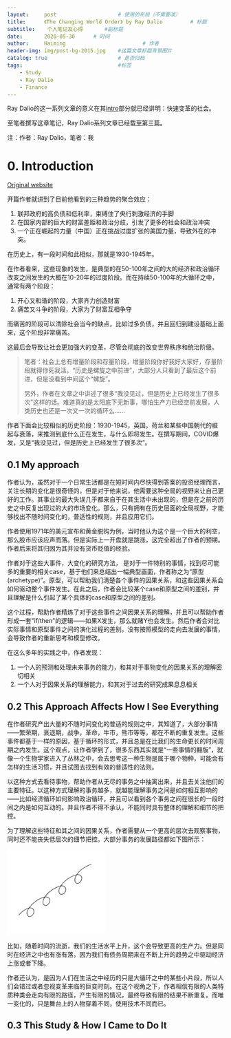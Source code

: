 ```yaml
---
layout:     post   				    # 使用的布局（不需要改）
title:      《The Changing World Order》 by Ray Dalio  		# 标题 
subtitle:    个人笔记及心得       #副标题
date:       2020-05-30		# 时间
author:     Haiming 						# 作者
header-img: img/post-bg-2015.jpg 	#这篇文章标题背景图片
catalog: true 						# 是否归档
tags:								#标签
    - Study
    - Ray Dalio
    - Finance
---
```


Ray Dalio的这一系列文章的意义在其[intro](linkedin.com/pulse/changing-world-order-ray-dalio-1f/)部分就已经讲明：快速变革的社会。

至笔者撰写这章笔记，Ray Dalio系列文章已经载至第三篇。

注：作者：Ray Dalio，笔者：我

# 0. Introduction

[Original website](https://www.linkedin.com/pulse/changing-world-order-ray-dalio-1f/)

开篇作者就讲到了目前他看到的三种趋势的聚合效应：

1. 联邦政府的高负债和低利率，束缚住了央行刺激经济的手脚
2. 在国家内部的巨大的财富差距和政治分歧，引发了更多的社会和政治冲突
3. 一个正在崛起的力量（中国）正在挑战过度扩张的美国力量，导致外在的冲突。

在历史上，有一段时间和此相似，那就是1930-1945年。

在作者看来，这些现象的发生，是典型的在50-100年之间的大的经济和政治循环改变之间发生的大概在10-20年的过度阶段。而在持续50-100年的大循环之中，通常有两个阶段：

1. 开心又和谐的阶段，大家齐力创造财富
2. 痛苦又斗争的阶段，大家为了财富互相争夺

而痛苦的阶段可以清除社会当今的缺点，比如过多负债，并且回归到建设基础上面来，这个阶段非常痛苦。

这最后会导致让社会更加强大的变革，尽管会彻底的改变世界秩序和统治阶级。

> 笔者：社会上总有增量阶段和存量阶段，增量阶段你好我好大家好，存量阶段就得你死我活。“历史是螺旋之中前进”，大部分人只看到了最后这个前进，但是没看到中间这个“螺旋”。
>
> 另外，作者在文章之中讲述了很多“我没见过，但是历史上已经发生了很多次”这样的话。难道真的是太阳底下无新事，哪怕生产力已经空前发展，人类历史也还是一次又一次的循环么……

作者下面会比较相似的历史阶段：1930-1945，英国，荷兰和某些中国朝代的崛起与衰落，来推测到底什么正在发生，与什么即将发生。在撰写期间，COVID爆发，又是“我没见过，但是历史上已经发生了很多次”。

## 0.1 My approach

作者认为，虽然对于一个日常生活都是在短时间内尽快得到答案的投资经理而言，关注长期的变化是很奇怪的，但是对于他来说，他需要这种全局的视野来让自己更好的工作。其事业的最大失误几乎都来自于在其生活中未出现的，但是在之前的历史之中反复出现过的大的市场变化。那么，只有拥有在历史层面的全局视野，才能够找出不随时间变化的，普适性的规则，并且应用它们。

作者使用1971年的美元宣布和黄金脱钩为例，当时他认为这个是一个巨大的利空，那么股市应该应声而落。但是实际上一开盘就是跳涨，这完全超出了作者的预期。作者后来将其归因为其并没有货币贬值的经验。

作者对于这些大事件，大变化的研究方法， 是对于一件特别的事情，找到尽可能多的重要的相关case，基于他们来总结出一幅典型画面，作者称之为“原型(archetype)”。原型，可以帮助我们清楚各个事件的因果关系，和这些因果关系会如何驱动整个事件发生。在此之后，作者会比较某个case和原型之间的差别，并且理解是什么引起了某个具体的case和原型之间的差别。

这个过程，帮助作者精炼了对于这些事件之间因果关系的理解，并且可以帮助作者形成一套"if/then"的逻辑——如果X发生，那么就赌Y也会发生。然后作者会对比实际事情和原型事件之间的演化过程的差别，没有按照模型的走向去发展的事情，会导致作者的重新思考和模型修改。

在这么多年的实践之中，作者发现：

1. 一个人的预测和处理未来事务的能力，和其对于事物变化的因果关系的理解密切相关
2. 一个人对于因果关系的理解能力，和其对于过去的研究成果息息相关

## 0.2 This Approach Affects How I See Everything

在作者研究产出大量的不随时间变化的普适的规则之中，其知道了，大部分事情——繁荣期，衰退期，战争，革命，牛市，熊市等等，都在不断的重复发生。这些事件都基于一样的原因，基于循环的形式，并且总是在比我们的生命更长的时间周期之内发生。这个观点，让作者学到了，很多东西其实就是“一些事情的翻版”，就像一个生物学家进入了丛林之中，会去思考这一种生物是属于哪个物种，可能会有怎样的生活习惯，并且试图去找到有效的普适性的法则。

以这种方式去看待事物，帮助作者从无尽的事务之中抽离出来，并且去关注他们的主要特征。以这种方式理解的事务越多，就越能理解事务之间是如何相互影响的——比如经济循环如何影响政治循环，并且可以看到各个事务之间在很长的一段时间之内是如何互动的。并且作者不得不承认，不能同时具有整体的理解和细节的把控。

为了理解这些特征和其之间的因果关系，作者需要从一个更高的层次去观察事物，同时还不能丧失低层次的细节把控。大部分事务的发展路径都如下图所示：

![No alt text provided for this image](../img/2020-05-23-经济周期/0)

比如，随着时间的流逝，我们的生活水平上升，这个会导致更高的生产力。但是同时在经济之中也有涨有落，因为我们有债务周期来在不断上升的趋势之中驱动经济上涨或者下降。

作者还认为，是因为人们在生活之中经历的只是大循环之中的某些小片段，所以人们会错过或者忽视变革来临的巨变时刻。在这个视角之下，作者相信有限的人类特质种类会走向有限的路径，产生有限的情况，最终导致有限的结果不断重复。而唯一变化的，只是舞台上的人物穿着不同，使用技术不同而已。

## 0.3 This Study & How I Came to Do It